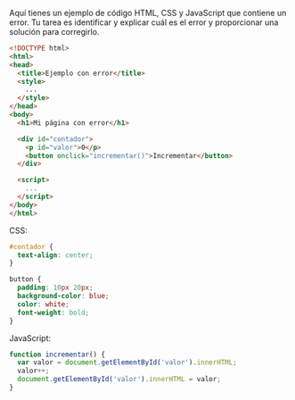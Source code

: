 Aquí tienes un ejemplo de código HTML, CSS y JavaScript que contiene un error. Tu tarea es identificar y explicar cuál es el error y proporcionar una solución para corregirlo.

```html
<!DOCTYPE html>
<html>
<head>
  <title>Ejemplo con error</title>
  <style>
    ...
  </style>
</head>
<body>
  <h1>Mi página con error</h1>

  <div id="contador">
    <p id="valor">0</p>
    <button onclick="incrementar()">Incrementar</button>
  </div>

  <script>
    ...
  </script>
</body>
</html>
```

CSS:
```css
#contador {
  text-align: center;
}

button {
  padding: 10px 20px;
  background-color: blue;
  color: white;
  font-weight: bold;
}
```

JavaScript:
```javascript
function incrementar() {
  var valor = document.getElementById('valor').innerHTML;
  valor++;
  document.getElementById('valor').innerHTML = valor;
}
```
